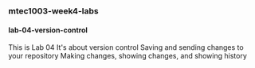 ### mtec1003-week4-labs
#### lab-04-version-control

This is Lab 04 
It's about version control
Saving and sending changes to your repository
Making changes, showing changes, and showing history

